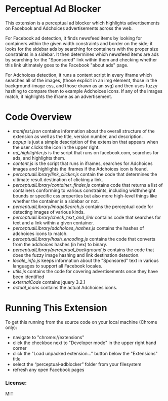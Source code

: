 # Perceptual Ad Blocker

This extension is a perceptual ad blocker which highlights advertisements on
Facebook and Adchoices advertisements across the web.

For Facebook ad detection, it finds newsfeed items by looking for containers within the given width constraints and border on the side; it looks for the sidebar ads by searching for containers with the proper size constraints in a sidebar. It then determines which newsfeed items are ads by searching for the "Sponsored" link within them and checking whether this link ultimately goes to the Facebook "about ads" page.

For Adchoices detection, it runs a content script in every iframe which searches all of the images,
(those explicit in an img element, those in the background-image css, and
those drawn as an svg) and then uses fuzzy hashing to compare them to example
Adchoices icons. If any of the images match, it highlights the iframe as
an advertisement.

# Code Overview

- *manifest.json* contains information about the overall structure of the extension as well as the title, version number, and description.
- *popup* is just a simple description of the extension that appears when the user clicks the icon in the upper right.
- *ad_highlighter.js* is the script that runs on facebook.com, searches for ads, and highlights them.
- *content.js* is the script that runs in iframes, searches for Adchoices images
and highlights the iframes if the Adchoices icon is found.
- *perceptualLibrary/link_clicker.js* contain the code that determines the ultimate result destination of clicking a link.
- *perceptualLibrary/container_finder.js* contains code that returns a list of containers conforming to various constraints, including width/height bounds or specific css properties but also more high-level things like whether the container is a sidebar or not.
- *perceptualLibrary/imageSearch.js* contains the perceptual code for detecting images of various kinds.
- *perceptualLibrary/check_text_and_link* contains code that searches for text and a link within a given container.
- *perceptualLibrary/adchoices_hashes.js* contains the hashes of adchoices icons to match.
- *perceptualLibrary/hash_encoding.js* contains the code that converts from the adchoices hashes (in hex) to binary.
- *perceptualLibrary/perceptual_background.js* contains the code that does the fuzzy image hashing and link destination detection.
- *locale_info.js* keeps information about the "Sponsored" text in various languages to support all Facebook locales.
- *utils.js* contains the code for covering advertisements once they have been identified
- *externalCode* contains jquery 3.2.1
- *actual_icons* contains the actual Adchoices icons.

# Running This Extension

To get this running from the source code on your local machine (Chrome only):

- navigate to "chrome://extensions"
- click the checkbox next to "Developer mode" in the upper right hand corner
- click the "Load unpacked extension..." button below the "Extensions" title
- select the “perceptual-adblocker” folder from your filesystem
- refresh any open Facebook pages


### License:
MIT

